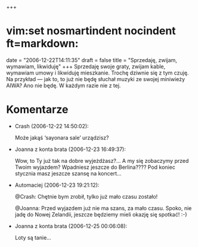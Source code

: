 +++
# vim:set nosmartindent nocindent ft=markdown:
date = "2006-12-22T14:11:35"
draft = false
title = "Sprzedaję, zwijam, wymawiam, likwiduję"
+++
Sprzedaję swoje graty, zwijam kable, wymawiam umowy i likwiduję mieszkanie.
Trochę dziwnie się z tym czuję. Na przykład ― jak to, to już nie będę słuchał
muzyki ze swojej miniwieży AIWA? Ano nie będę. W każdym razie nie z tej.

# Komentarze

* Crash (2006-12-22 14:50:02): <p>Może jakąś &#8216;sayonara sale&#8217;
  urządzisz?</p>
* Joanna z konta brata (2006-12-23 16:49:37): <p>Wow, to Ty już tak na dobre
  wyjeżdżasz?... A my się zobaczymy przed Twoim wyjazdem? Wpadniesz jeszcze do
  Berlina???? Pod koniec stycznia masz jeszcze szansę na koncert&#8230;</p>
* Automaciej (2006-12-23 19:21:12): <p>@Crash: Chętnie bym zrobił, tylko już
  mało czasu zostało!</p>  <p>@Joanna: Przed wyjazdem już nie ma szans, za mało
  czasu. Spoko, nie jadę do Nowej Zelandii, jeszcze będziemy mieli okazję się
  spotkać! :-)</p>
* Joanna z konta brata (2006-12-25 00:06:08): <p>Loty są tanie&#8230;</p>
